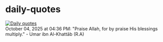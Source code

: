# daily-quotes
[![Daily quotes](https://github.com/ceepu8/daily-quotes/actions/workflows/daily-quote.yml/badge.svg)](https://github.com/ceepu8/daily-quotes/actions/workflows/daily-quote.yml)<br/>
October 04, 2025 at 04:36 PM: "Praise Allah, for by praise His blessings multiply." - Umar ibn Al-Khattāb (R.A)
